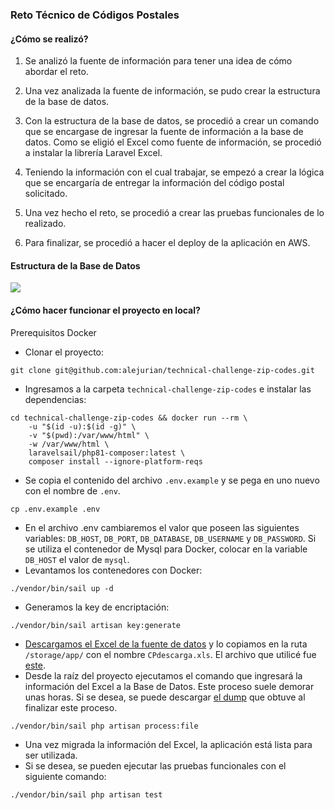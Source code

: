 ### Reto Técnico de Códigos Postales

#### ¿Cómo se realizó?
1. Se analizó la fuente de información para tener una idea de cómo abordar el reto.
2. Una vez analizada la fuente de información, se pudo crear la estructura de la base de datos.

3. Con la estructura de la base de datos, se procedió a crear un comando que se encargase de ingresar la fuente de información a la base de datos. Como se eligió el Excel como fuente de información, se procedió a instalar la librería Laravel Excel.
4. Teniendo la información con el cual trabajar, se empezó a crear la lógica que se encargaría de entregar la información del código postal solicitado.
5. Una vez hecho el reto, se procedió a crear las pruebas funcionales de lo realizado.
6. Para finalizar, se procedió a hacer el deploy de la aplicación en AWS.


#### Estructura de la Base de Datos
![](https://i.imgur.com/E5Stuy7.png)

#### ¿Cómo hacer funcionar el proyecto en local?
Prerequisitos Docker
- Clonar el proyecto:
```
git clone git@github.com:alejurian/technical-challenge-zip-codes.git
```
- Ingresamos a la carpeta `technical-challenge-zip-codes` e instalar las dependencias:
```
cd technical-challenge-zip-codes && docker run --rm \
    -u "$(id -u):$(id -g)" \
    -v "$(pwd):/var/www/html" \
    -w /var/www/html \
    laravelsail/php81-composer:latest \
    composer install --ignore-platform-reqs
```
- Se copia el contenido del archivo `.env.example` y se pega en uno nuevo con el nombre de `.env`.
```
cp .env.example .env
```
- En el archivo .env cambiaremos el valor que poseen las siguientes variables: `DB_HOST`, `DB_PORT`, `DB_DATABASE`, `DB_USERNAME` y `DB_PASSWORD`. Si se utiliza el contenedor de Mysql para Docker, colocar en la variable `DB_HOST` el valor de `mysql`.
- Levantamos los contenedores con Docker:
```
./vendor/bin/sail up -d
```
- Generamos la key de encriptación:
```
./vendor/bin/sail artisan key:generate
```
- [Descargamos el Excel de la fuente de datos](https://www.correosdemexico.gob.mx/SSLServicios/ConsultaCP/CodigoPostal_Exportar.aspx "Descargamos el Excel de la fuente de datos") y lo copiamos en la ruta `/storage/app/` con el nombre `CPdescarga.xls`. El archivo que utilicé fue [este](https://docs.google.com/spreadsheets/d/1WfHb4pxLSoeI_FjtbPAVnvoJemzu-VSg/edit?usp=share_link&ouid=101262177311718890593&rtpof=true&sd=true "este").
- Desde la raíz del proyecto ejecutamos el comando que ingresará la información del Excel a la Base de Datos. Este proceso suele demorar unas horas. Si se desea, se puede descargar [el dump](https://drive.google.com/file/d/1q97Rrw-woc6D2S-FcxXeHkc49wQtxMlc/view?usp=share_link "el dump") que obtuve al finalizar este proceso.
```
./vendor/bin/sail php artisan process:file
```
- Una vez migrada la información del Excel, la aplicación está lista para ser utilizada.
- Si se desea, se pueden ejecutar las pruebas funcionales con el siguiente comando:
```
./vendor/bin/sail php artisan test
```
